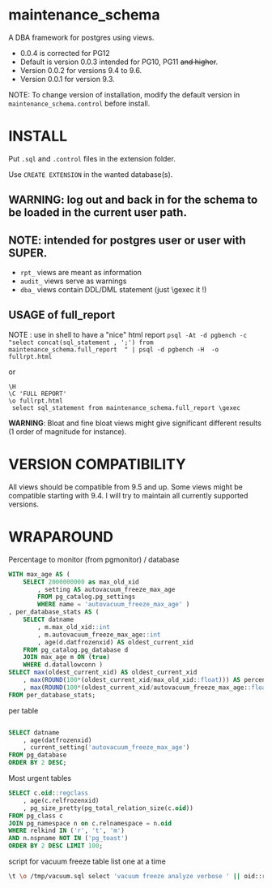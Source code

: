 # maintenance_schema

A DBA framework for postgres using views. 

* 0.0.4 is corrected for PG12
* Default is version 0.0.3 intended for PG10, PG11 ~~and higher~~. 
* Version 0.0.2 for versions 9.4 to 9.6.
* Version 0.0.1 for version 9.3.

NOTE: To change version of installation, modify the default version in `maintenance_schema.control` before install.

# INSTALL

Put `.sql` and `.control` files in the extension folder.

Use `CREATE EXTENSION` in the wanted database(s).

## **WARNING**: log out and back in for the schema to be loaded in the current user path.

## **NOTE**: intended for postgres user or user with SUPER.

* `rpt_` views are meant as information 
* `audit_` views serve as warnings 
* `dba_` views contain DDL/DML statement (just \gexec it !)

## USAGE of full_report 
NOTE : use in shell to have a "nice" html report
`psql -At -d pgbench -c "select concat(sql_statement , ';') from maintenance_schema.full_report  " | psql -d pgbench -H  -o fullrpt.html`

or

~~~
\H
\C 'FULL REPORT'
\o fullrpt.html
 select sql_statement from maintenance_schema.full_report \gexec
~~~

**WARNING**:
Bloat and fine bloat views might give significant different results (1 order of magnitude for instance). 




VERSION COMPATIBILITY
=====================

All views should be compatible from 9.5 and up.
Some views might be compatible starting with 9.4.
I will try to maintain all currently supported versions.


WRAPAROUND 
========================

Percentage to monitor (from pgmonitor) / database
~~~~sql
WITH max_age AS ( 
    SELECT 2000000000 as max_old_xid
        , setting AS autovacuum_freeze_max_age 
        FROM pg_catalog.pg_settings 
        WHERE name = 'autovacuum_freeze_max_age' )
, per_database_stats AS ( 
    SELECT datname
        , m.max_old_xid::int
        , m.autovacuum_freeze_max_age::int
        , age(d.datfrozenxid) AS oldest_current_xid 
    FROM pg_catalog.pg_database d 
    JOIN max_age m ON (true) 
    WHERE d.datallowconn ) 
SELECT max(oldest_current_xid) AS oldest_current_xid
    , max(ROUND(100*(oldest_current_xid/max_old_xid::float))) AS percent_towards_wraparound
    , max(ROUND(100*(oldest_current_xid/autovacuum_freeze_max_age::float))) AS percent_towards_emergency_autovac 
FROM per_database_stats;
~~~~

per table 
~~~~sql 

SELECT datname
    , age(datfrozenxid)
    , current_setting('autovacuum_freeze_max_age') 
FROM pg_database 
ORDER BY 2 DESC;
~~~~

Most urgent tables 
~~~~sql
SELECT c.oid::regclass
    , age(c.relfrozenxid)
    , pg_size_pretty(pg_total_relation_size(c.oid)) 
FROM pg_class c
JOIN pg_namespace n on c.relnamespace = n.oid
WHERE relkind IN ('r', 't', 'm') 
AND n.nspname NOT IN ('pg_toast')
ORDER BY 2 DESC LIMIT 100;
~~~~

script for vacuum freeze table list one at a time 

~~~~sh
\t \o /tmp/vacuum.sql select 'vacuum freeze analyze verbose ' || oid::regclass || ';' from pg_class where relkind in ('r', 't', 'm') order by age(relfrozenxid) desc limit 100; \o \t \set ECHO all \i /tmp/vacuum.sql
~~~~
